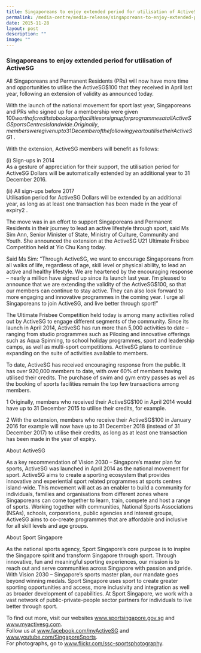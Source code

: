 ```yaml
---
title: Singaporeans to enjoy extended period for utilisation of ActiveSG
permalink: /media-centre/media-release/singaporeans-to-enjoy-extended-period-for-utilisation-of-activesg/
date: 2015-11-28
layout: post
description: ""
image: ""
---
```

### **Singaporeans to enjoy extended period for utilisation of ActiveSG**
All Singaporeans and Permanent Residents (PRs) will now have more time and opportunities to utilise the ActiveSG$100 that they received in April last year, following an extension of validity as announced today.  
  
With the launch of the national movement for sport last year, Singaporeans and PRs who signed up for a membership were given $100 worth of credits to book sport facilities or sign up for programmes at all ActiveSG Sports Centres islandwide. Originally, members were given up to 31 December of the following year to utilise their ActiveSG$1 .  
  
With the extension, ActiveSG members will benefit as follows:  
  
(i) Sign-ups in 2014  
As a gesture of appreciation for their support, the utilisation period for ActiveSG Dollars will be automatically extended by an additional year to 31 December 2016.  
  
(ii) All sign-ups before 2017  
Utilisation period for ActiveSG Dollars will be extended by an additional year, as long as at least one transaction has been made in the year of expiry2 .  
  
The move was in an effort to support Singaporeans and Permanent Residents in their journey to lead an active lifestyle through sport, said Ms Sim Ann, Senior Minister of State, Ministry of Culture, Community and Youth. She announced the extension at the ActiveSG U21 Ultimate Frisbee Competition held at Yio Chu Kang today.  
  
Said Ms Sim: “Through ActiveSG, we want to encourage Singaporeans from all walks of life, regardless of age, skill level or physical ability, to lead an active and healthy lifestyle. We are heartened by the encouraging response – nearly a million have signed up since its launch last year. I’m pleased to announce that we are extending the validity of the ActiveSG$100, so that our members can continue to stay active. They can also look forward to more engaging and innovative programmes in the coming year. I urge all Singaporeans to join ActiveSG, and live better through sport!”  
  
The Ultimate Frisbee Competition held today is among many activities rolled out by ActiveSG to engage different segments of the community. Since its launch in April 2014, ActiveSG has run more than 5,000 activities to date – ranging from studio programmes such as Piloxing and innovative offerings such as Aqua Spinning, to school holiday programmes, sport and leadership camps, as well as multi-sport competitions. ActiveSG plans to continue expanding on the suite of activities available to members.  
  
To date, ActiveSG has received encouraging response from the public. It has over 920,000 members to date, with over 60% of members having utilised their credits. The purchase of swim and gym entry passes as well as the booking of sports facilities remain the top few transactions among members.  
  
1 Originally, members who received their ActiveSG$100 in April 2014 would have up to 31 December 2015 to utilise their credits, for example.   
  
2 With the extension, members who receive their ActiveSG$100 in January 2016 for example will now have up to 31 December 2018 (instead of 31 December 2017) to utilise their credits, as long as at least one transaction has been made in the year of expiry.   
  
  
About ActiveSG  
  
As a key recommendation of Vision 2030 – Singapore’s master plan for sports, ActiveSG was launched in April 2014 as the national movement for sport. ActiveSG aims to create a sporting ecosystem that provides innovative and experiential sport related programmes at sports centres island-wide. This movement will act as an enabler to build a community for individuals, families and organisations from different zones where Singaporeans can come together to learn, train, compete and host a range of sports. Working together with communities, National Sports Associations (NSAs), schools, corporations, public agencies and interest groups, ActiveSG aims to co-create programmes that are affordable and inclusive for all skill levels and age groups.  
  
  
About Sport Singapore  
  
As the national sports agency, Sport Singapore’s core purpose is to inspire the Singapore spirit and transform Singapore through sport. Through innovative, fun and meaningful sporting experiences, our mission is to reach out and serve communities across Singapore with passion and pride. With Vision 2030 – Singapore’s sports master plan, our mandate goes beyond winning medals. Sport Singapore uses sport to create greater sporting opportunities and access, more inclusivity and integration as well as broader development of capabilities. At Sport Singapore, we work with a vast network of public-private-people sector partners for individuals to live better through sport.  
  
To find out more, visit our websites www.sportsingapore.gov.sg and www.myactivesg.com.  
Follow us at www.facebook.com/myActiveSG and www.youtube.com/SingaporeSports.  
For photographs, go to www.flickr.com/ssc-sportsphotography.